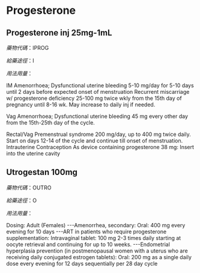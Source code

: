 # Progesterone

## Progesterone inj 25mg-1mL

*藥物代碼*：IPROG

*給藥途徑*：I

*用法用量*：

IM 
Amenorrhoea; Dysfunctional uterine bleeding 5-10 mg/day for 5-10 days until 2 days before expected onset of menstruation
Recurrent miscarriage w/ progesterone deficiency 25-100 mg twice wkly from the 15th day of pregnancy until 8-16 wk. May increase to daily inj if needed. 

Vag 
Amenorrhoea; Dysfunctional uterine bleeding 45 mg every other day from the 15th-25th day of the cycle.

Rectal/Vag 
Premenstrual syndrome 200 mg/day, up to 400 mg twice daily. Start on days 12-14 of the cycle and continue till onset of menstruation. Intrauterine Contraception As device containing progesterone 38 mg: Insert into the uterine cavity

## Utrogestan 100mg

*藥物代碼*：OUTRO

*給藥途徑*：O

*用法用量*：

Dosing: Adult (Females) 
---Amenorrhea, secondary:
Oral: 400 mg every evening for 10 days 
---ART in patients who require progesterone supplementation:
Intravaginal tablet: 100 mg 2-3 times daily starting at oocyte retrieval and continuing for up to 10 weeks.
---Endometrial hyperplasia prevention (in postmenopausal women with a uterus who are receiving daily conjugated estrogen tablets): Oral: 200 mg as a single daily dose every evening for 12 days sequentially per 28 day cycle

